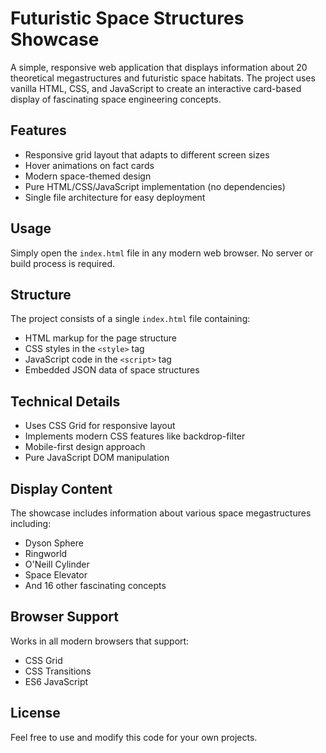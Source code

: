 # Futuristic Space Structures Showcase

A simple, responsive web application that displays information about 20 theoretical megastructures and futuristic space habitats. The project uses vanilla HTML, CSS, and JavaScript to create an interactive card-based display of fascinating space engineering concepts.

## Features

- Responsive grid layout that adapts to different screen sizes
- Hover animations on fact cards
- Modern space-themed design
- Pure HTML/CSS/JavaScript implementation (no dependencies)
- Single file architecture for easy deployment

## Usage

Simply open the `index.html` file in any modern web browser. No server or build process is required.

## Structure

The project consists of a single `index.html` file containing:
- HTML markup for the page structure
- CSS styles in the `<style>` tag
- JavaScript code in the `<script>` tag
- Embedded JSON data of space structures

## Technical Details

- Uses CSS Grid for responsive layout
- Implements modern CSS features like backdrop-filter
- Mobile-first design approach
- Pure JavaScript DOM manipulation

## Display Content

The showcase includes information about various space megastructures including:
- Dyson Sphere
- Ringworld
- O'Neill Cylinder
- Space Elevator
- And 16 other fascinating concepts

## Browser Support

Works in all modern browsers that support:
- CSS Grid
- CSS Transitions
- ES6 JavaScript

## License

Feel free to use and modify this code for your own projects.
